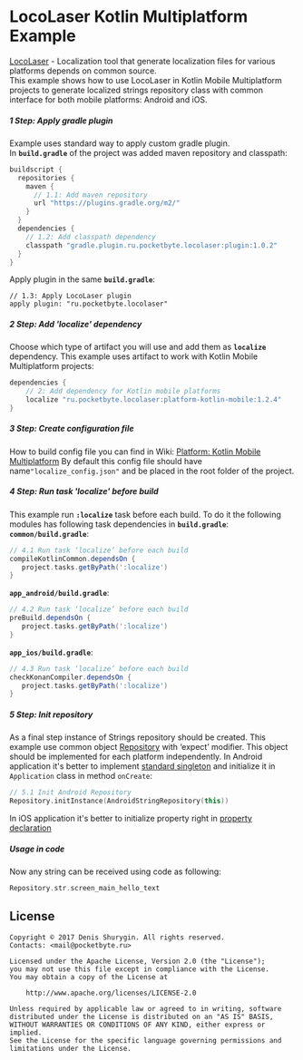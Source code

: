 # LocoLaser Kotlin Multiplatform Example
[LocoLaser](https://github.com/PocketByte/LocoLaser/) - Localization tool that generate localization files for various platforms depends on common source.
<br>This example shows how to use LocoLaser in Kotlin Mobile Multiplatform projects to generate localized strings repository class with common interface for both mobile platforms: Android and iOS.

##### 1 Step: Apply gradle plugin
Example uses standard way to apply custom gradle plugin.<br>
In **`build.gradle`** of the project was added maven repository and classpath:
```gradle
buildscript {
  repositories {
    maven {
      // 1.1: Add maven repository
      url "https://plugins.gradle.org/m2/"
    }
  }
  dependencies {
    // 1.2: Add classpath dependency
    classpath "gradle.plugin.ru.pocketbyte.locolaser:plugin:1.0.2"
  }
}
```
Apply plugin in the same **`build.gradle`**:
```
// 1.3: Apply LocoLaser plugin
apply plugin: "ru.pocketbyte.locolaser"
```

##### 2 Step: Add 'localize' dependency
Choose which type of artifact you will use and add them as **`localize`** dependency. This example uses artifact to work with Kotlin Mobile Multiplatform projects:
```gradle
dependencies {
    // 2: Add dependency for Kotlin mobile platforms
    localize "ru.pocketbyte.locolaser:platform-kotlin-mobile:1.2.4"
}
```

##### 3 Step: Create configuration file
How to build config file you can find in Wiki: [Platform: Kotlin Mobile Multiplatform](https://github.com/PocketByte/LocoLaser/wiki/Platform:-Kotlin-Mobile-Multiplatform) By default this config file should have name`"localize_config.json"` and be placed in the root folder of the project.

##### 4 Step: Run task 'localize' before build
This example run **`:localize`** task before each build. To do it the following modules has following task dependencies in **`build.gradle`**:<br>
**`common/build.gradle`**:
```gradle
// 4.1 Run task ‘localize’ before each build
compileKotlinCommon.dependsOn {
   project.tasks.getByPath(':localize')
}
```
**`app_android/build.gradle`**:
```gradle
// 4.2 Run task ‘localize’ before each build
preBuild.dependsOn {
   project.tasks.getByPath(':localize')
}
```
**`app_ios/build.gradle`**:
```gradle
// 4.3 Run task ‘localize’ before each build
checkKonanCompiler.dependsOn {
   project.tasks.getByPath(':localize')
}
```


##### 5 Step: Init repository
As a final step instance of Strings repository should be created. This example use common object [Repository](https://github.com/PocketByte/locolaser-kotlin-mpp-example/blob/master/common/src/main/kotlin/ru/pocketbyte/locolaser/example/repository/Repository.kt) with ‘expect’ modifier. This object should be implemented for each platform independently.
In Android application it's better to implement [standard singleton](https://github.com/PocketByte/locolaser-kotlin-mpp-example/blob/master/impl_jvm/src/main/kotlin/ru/pocketbyte/locolaser/example/repository/Repository.kt) and initialize it in `Application` class in method `onCreate`:
```kotlin
// 5.1 Init Android Repository
Repository.initInstance(AndroidStringRepository(this))
```
In iOS application it's better to initialize property right in [property declaration](https://github.com/PocketByte/locolaser-kotlin-mpp-example/blob/master/app_ios/src/main/kotlin/ru/pocketbyte/locolaser/example/repository/Repository.kt)

##### Usage in code
Now any string can be received using code as following:
```kotlin
Repository.str.screen_main_hello_text
```
## License
```
Copyright © 2017 Denis Shurygin. All rights reserved.
Contacts: <mail@pocketbyte.ru>

Licensed under the Apache License, Version 2.0 (the "License");
you may not use this file except in compliance with the License.
You may obtain a copy of the License at

    http://www.apache.org/licenses/LICENSE-2.0

Unless required by applicable law or agreed to in writing, software
distributed under the License is distributed on an "AS IS" BASIS,
WITHOUT WARRANTIES OR CONDITIONS OF ANY KIND, either express or implied.
See the License for the specific language governing permissions and
limitations under the License.
```
